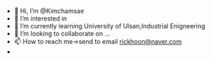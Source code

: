 - 👋 Hi, I’m @Kimchamsae
- 👀 I’m interested in 
- 🌱 I’m currently learning University of Ulsan,Industrial Enigneering
- 💞️ I’m looking to collaborate on ...
- 📫 How to reach me->send to email rickhoon@naver.com
- 

<!---
Kimchamsae19/Kimchamsae19 is a ✨ special ✨ repository because its `README.md` (this file) appears on your GitHub profile.
You can click the Preview link to take a look at your changes.
--->
